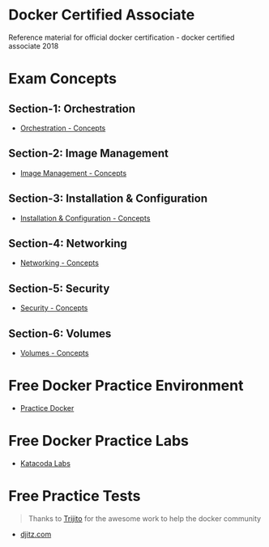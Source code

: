 # Docker Certified Associate
Reference material for official docker certification - docker certified associate 2018

[](https://github.com/suryaval/docker-notes/blob/master/images/dca.jpeg "Docker Certified Associate")

# Exam Concepts

  ## Section-1: Orchestration
  
  * [Orchestration - Concepts](https://github.com/suryaval/docker-certified-associate/tree/master/exam-content/Domain-1%20-%20Orchestration)
  
  ## Section-2: Image Management

  * [Image Management - Concepts](https://github.com/suryaval/docker-certified-associate/tree/master/exam-content/Domain-2%20-%20Image%20Management)

  ## Section-3: Installation & Configuration

  * [Installation & Configuration - Concepts](https://github.com/suryaval/docker-certified-associate/tree/master/exam-content/Domain-3%20-%20InstallationConfiguration)

  ## Section-4: Networking
  
  * [Networking - Concepts](https://github.com/suryaval/docker-certified-associate/tree/master/exam-content/Domain-4-%20Networking)
  
  ## Section-5: Security

  * [Security - Concepts](https://github.com/suryaval/docker-certified-associate/tree/master/exam-content/Domain-5-%20Security)
  
  ## Section-6: Volumes
  
  * [Volumes - Concepts](https://github.com/suryaval/docker-certified-associate/tree/master/exam-content/Domain-6-%20Volumes)
  
# Free Docker Practice Environment

  * [Practice Docker](https://labs.play-with-docker.com/)
  
# Free Docker Practice Labs

  * [Katacoda Labs](https://www.katacoda.com/courses/docker)
  
# Free Practice Tests
  
  > Thanks to [Trijito](https://github.com/djitz) for the awesome work to help the docker community 
  
  * [djitz.com](https://djitz.com/certification/docker-certified-associate-dca-test-review-questions-set-9-security/)
  
